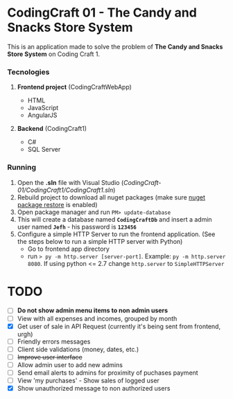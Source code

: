 # CodingCraft 01 - The Candy and Snacks Store System

This is an application made to solve the problem of **The Candy and Snacks Store System** on Coding Craft 1.

### Tecnologies
1. **Frontend project** (CodingCraftWebApp)
   * HTML
   * JavaScript
   * AngularJS

2. **Backend** (CodingCraft1)
   * C#
   * SQL Server


### Running
1. Open the **.sln** file with Visual Studio (*CodingCraft-01/CodingCraft1/CodingCraft1.sln*)
2. Rebuild project to download all nuget packages (make sure [nuget package restore](https://docs.nuget.org/consume/package-restore) is enabled)
3. Open package manager and run `PM> update-database`
4. This will create a database named **`CodingCraftDb`** and insert a admin user named **`Jefh`** - his password is **`123456`**
5. Configure a simple HTTP Server to run the frontend application. (See the steps below to run a simple HTTP server with Python)
   * Go to frontend app directory
   * run `> py -m http.server [server-port]`. Example: `py -m http.server 8080`. If using python <= 2.7 change `http.server` to `SimpleHTTPServer`
  


# TODO
- [ ] **Do not show admin menu items to non admin users**
- [ ] View with all expenses and incomes, grouped by month
- [X] Get user of sale in API Request (currently it's being sent from frontend, urgh)
- [ ] Friendly errors messages
- [ ] Client side validations (money, dates, etc.)
- [ ] ~~Improve user interface~~
- [ ] Allow admin user to add new admins
- [ ] Send email alerts to admins for proximity of puchases payment
- [ ] View 'my purchases' - Show sales of logged user
- [X] Show unauthorized message to non authorized users

